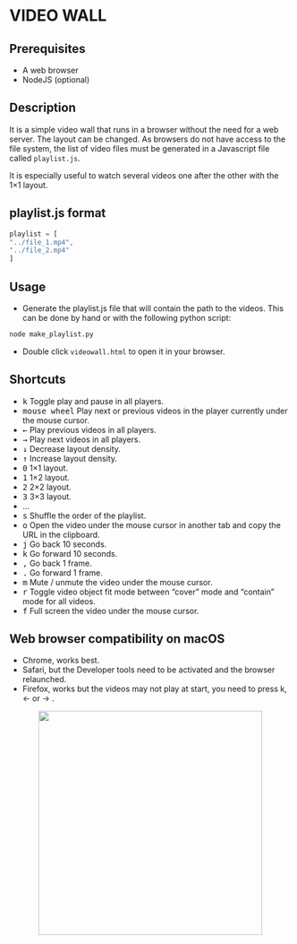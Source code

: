 # VIDEO WALL

## Prerequisites

-   A web browser
-   NodeJS (optional)

## Description

It is a simple video wall that runs in a browser without the need for a web server. The layout can be changed. As browsers do not have access to the file system, the list of video files must be generated in a Javascript file called `playlist.js`.

It is especially useful to watch several videos one after the other with the 1×1 layout.

## playlist.js format

```javascript
playlist = [
"../file_1.mp4",
"../file_2.mp4"
]
```

## Usage

-   Generate the playlist.js file that will contain the path to the videos. This can be done by hand or with the following python script:

```bash
node make_playlist.py
```

-   Double click `videowall.html` to open it in your browser.

## Shortcuts

-   <kbd>k</kbd> Toggle play and pause in all players.
-   <kbd>mouse wheel</kbd> Play next or previous videos in the player currently under the mouse cursor.
-   <kbd>←</kbd> Play previous videos in all players.
-   <kbd>→</kbd> Play next videos in all players.
-   <kbd>↓</kbd> Decrease layout density.
-   <kbd>↑</kbd> Increase layout density.
-   <kbd>0</kbd> 1×1 layout.
-   <kbd>1</kbd> 1×2 layout.
-   <kbd>2</kbd> 2×2 layout.
-   <kbd>3</kbd> 3×3 layout.
-   ...
-   <kbd>s</kbd> Shuffle the order of the playlist.
-   <kbd>o</kbd> Open the video under the mouse cursor in another tab and copy the URL in the clipboard.
-   <kbd>j</kbd> Go back 10 seconds.
-   <kbd>k</kbd> Go forward 10 seconds.
-   <kbd>,</kbd> Go back 1 frame.
-   <kbd>.</kbd> Go forward 1 frame.
-   <kbd>m</kbd> Mute / unmute the video under the mouse cursor.
-   <kbd>r</kbd> Toggle video object fit mode between “cover” mode and “contain” mode for all videos.
-   <kbd>f</kbd> Full screen the video under the mouse cursor.

## Web browser compatibility on macOS

-   Chrome, works best.
-   Safari, but the Developer tools need to be activated and the browser relaunched.
-   Firefox, works but the videos may not play at start, you need to press k, ← or → .

<p align="center">
<img height=400px src="./raw/master/assets/videowall.jpg" />
</p>
